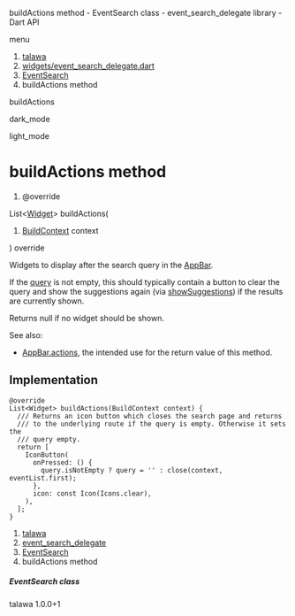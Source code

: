 




buildActions method - EventSearch class - event\_search\_delegate library - Dart API







menu

1. [talawa](../../index.html)
2. [widgets/event\_search\_delegate.dart](../../widgets_event_search_delegate/widgets_event_search_delegate-library.html)
3. [EventSearch](../../widgets_event_search_delegate/EventSearch-class.html)
4. buildActions method

buildActions


dark\_mode

light\_mode




# buildActions method


1. @override

List<[Widget](https://api.flutter.dev/flutter/widgets/Widget-class.html)>
buildActions(

1. [BuildContext](https://api.flutter.dev/flutter/widgets/BuildContext-class.html) context

)
override

Widgets to display after the search query in the [AppBar](https://api.flutter.dev/flutter/material/AppBar-class.html).

If the [query](https://api.flutter.dev/flutter/material/SearchDelegate/query.html) is not empty, this should typically contain a button to
clear the query and show the suggestions again (via [showSuggestions](https://api.flutter.dev/flutter/material/SearchDelegate/showSuggestions.html)) if
the results are currently shown.

Returns null if no widget should be shown.

See also:

* [AppBar.actions](https://api.flutter.dev/flutter/material/AppBar/actions.html), the intended use for the return value of this method.

## Implementation

```
@override
List<Widget> buildActions(BuildContext context) {
  /// Returns an icon button which closes the search page and returns
  /// to the underlying route if the query is empty. Otherwise it sets the
  /// query empty.
  return [
    IconButton(
      onPressed: () {
        query.isNotEmpty ? query = '' : close(context, eventList.first);
      },
      icon: const Icon(Icons.clear),
    ),
  ];
}
```

 


1. [talawa](../../index.html)
2. [event\_search\_delegate](../../widgets_event_search_delegate/widgets_event_search_delegate-library.html)
3. [EventSearch](../../widgets_event_search_delegate/EventSearch-class.html)
4. buildActions method

##### EventSearch class





talawa
1.0.0+1






